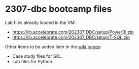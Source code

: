 # 2307-dbc bootcamp files

Lab files already loaded in the VM:

- https://lib.accelebrate.com/202307_DBC/setup/PowerBI.zip
- https://lib.accelebrate.com/202307_DBC/setup/T-SQL.zip

Other items to be added later in the [wiki pages](https://github.com/accfiles/2307-dbc/wiki/):

- Case study files for SQL
- Lab files for Python


